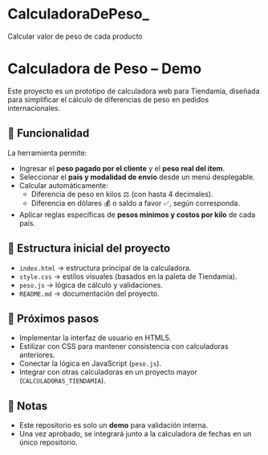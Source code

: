 # CalculadoraDePeso_
Calcular valor de peso de cada producto
# Calculadora de Peso – Demo

Este proyecto es un prototipo de calculadora web para Tiendamia, diseñada para simplificar el cálculo de diferencias de peso en pedidos internacionales.

## 🚀 Funcionalidad
La herramienta permite:
- Ingresar el **peso pagado por el cliente** y el **peso real del ítem**.
- Seleccionar el **país y modalidad de envío** desde un menú desplegable.
- Calcular automáticamente:
  - Diferencia de peso en kilos ⚖️ (con hasta 4 decimales).
  - Diferencia en dólares 💰 o saldo a favor ✅, según corresponda.
- Aplicar reglas específicas de **pesos mínimos y costos por kilo** de cada país.

## 📂 Estructura inicial del proyecto
- `index.html` → estructura principal de la calculadora.  
- `style.css` → estilos visuales (basados en la paleta de Tiendamia).  
- `peso.js` → lógica de cálculo y validaciones.  
- `README.md` → documentación del proyecto.  

## 🔧 Próximos pasos
- Implementar la interfaz de usuario en HTML5.  
- Estilizar con CSS para mantener consistencia con calculadoras anteriores.  
- Conectar la lógica en JavaScript (`peso.js`).  
- Integrar con otras calculadoras en un proyecto mayor (`CALCULADORAS_TIENDAMIA`).  

## 📌 Notas
- Este repositorio es solo un **demo** para validación interna.  
- Una vez aprobado, se integrará junto a la calculadora de fechas en un único repositorio.  
